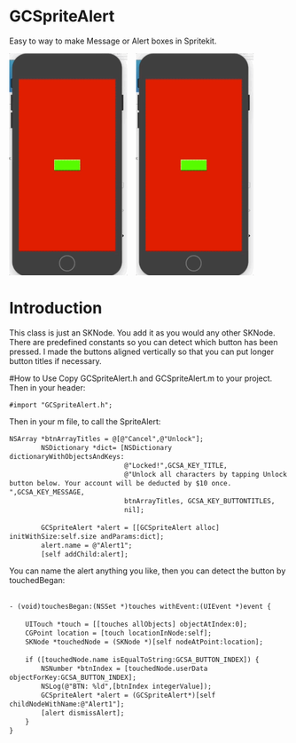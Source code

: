 # GCSpriteAlert

Easy to way to make Message or Alert boxes in Spritekit.

<img src="sample.gif" height=400>&nbsp;&nbsp;&nbsp;&nbsp;<img src="sample.gif" height=400>

# Introduction
This class is just an SKNode. You add it as you would any other SKNode. There are predefined constants so you can detect which button has been pressed. I made the buttons aligned vertically so that you can put longer button titles if necessary.

#How to Use
Copy GCSpriteAlert.h and GCSpriteAlert.m to your project. Then in your header:

```obj-c
#import "GCSpriteAlert.h";

```

Then in your m file, to call the SpriteAlert:

```obj-c
NSArray *btnArrayTitles = @[@"Cancel",@"Unlock"];
        NSDictionary *dict= [NSDictionary dictionaryWithObjectsAndKeys:
                             @"Locked!",GCSA_KEY_TITLE,
                             @"Unlock all characters by tapping Unlock button below. Your account will be deducted by $10 once. ",GCSA_KEY_MESSAGE,
                             btnArrayTitles, GCSA_KEY_BUTTONTITLES,
                             nil];

        GCSpriteAlert *alert = [[GCSpriteAlert alloc] initWithSize:self.size andParams:dict];
        alert.name = @"Alert1";
        [self addChild:alert];
```

You can name the alert anything you like, then you can detect the button by touchedBegan:

```obj-c

- (void)touchesBegan:(NSSet *)touches withEvent:(UIEvent *)event {

    UITouch *touch = [[touches allObjects] objectAtIndex:0];
    CGPoint location = [touch locationInNode:self];
    SKNode *touchedNode = (SKNode *)[self nodeAtPoint:location];

    if ([touchedNode.name isEqualToString:GCSA_BUTTON_INDEX]) {
        NSNumber *btnIndex = [touchedNode.userData objectForKey:GCSA_BUTTON_INDEX];
        NSLog(@"BTN: %ld",[btnIndex integerValue]);
        GCSpriteAlert *alert = (GCSpriteAlert*)[self childNodeWithName:@"Alert1"];
        [alert dismissAlert];
    }
}

```
